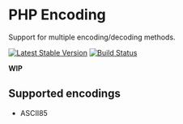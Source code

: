 # PHP Encoding
Support for multiple encoding/decoding methods.

[![Latest Stable Version](https://poser.pugx.org/dydro/encoding/v/stable.png)](https://packagist.org/packages/dydro/encoding)
[![Build Status](https://travis-ci.org/Dydro/php-encoding.png)](https://travis-ci.org/Dydro/php-encoding)

**WIP**

## Supported encodings
  * ASCII85
